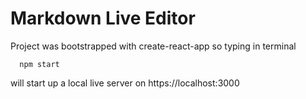 # Markdown Live Editor

Project was bootstrapped with create-react-app so typing in terminal
```
  npm start
```
will start up a local live server on https://localhost:3000



